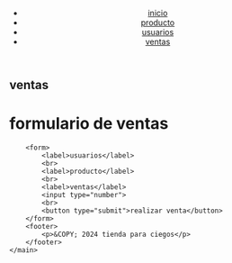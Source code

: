 <!DOCTYPE html>
<html lang="en">
<head>
    <meta charset="UTF-8">
    <meta name="viewport" content="width=device-width, initial-scale=1.0">
    <title>sistemas</title>
</head>
<body>
    <header> 
        <nav>
            <ul>
            <li><a href="./producto.html">inicio</a></li>
            <li><a href="./sistema.html">producto</a></li>
            <li><a href="./ventas.html">usuarios</a></li>
            <li><a href="./index.html">ventas</a></li>
        </ul>
    </nav>
    </header>
    <aside>
        <h2>ventas</h2>
    </aside>
    <main>
        <h1>formulario de ventas</h1>
        
        <form>
            <label>usuarios</label>
            <br>
            <label>producto</label>
            <br>
            <label>ventas</label>
            <input type="number">
            <br>
            <button type="submit">realizar venta</button>
        </form>
        <footer>
            <p>&COPY; 2024 tienda para ciegos</p>
        </footer>
    </main>
</body>
</html
